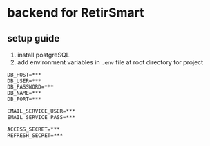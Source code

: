 # backend for RetirSmart

## setup guide

1.  install postgreSQL
2.  add environment variables in `.env` file at root directory for project

```
DB_HOST=***
DB_USER=***
DB_PASSWORD=***
DB_NAME=***
DB_PORT=***

EMAIL_SERVICE_USER=***
EMAIL_SERVICE_PASS=***

ACCESS_SECRET=***
REFRESH_SECRET=***
```

